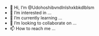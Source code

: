 - 👋 Hi, I’m @Udohoshibvndlnlshxkbkdlblsm
- 👀 I’m interested in ...
- 🌱 I’m currently learning ...
- 💞️ I’m looking to collaborate on ...
- 📫 How to reach me ... 

<!---
Udohoshibvndlnlshxkbkdlblsm/Udohoshibvndlnlshxkbkdlblsm is a ✨ special ✨ repository because its `README.md` (this file) appears on your GitHub profile.
You can click the Preview link to take a look at your changes.
--->
